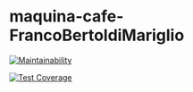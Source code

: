 # maquina-cafe-FrancoBertoldiMariglio

[![Maintainability](https://api.codeclimate.com/v1/badges/4b7754282596731b0985/maintainability)](https://codeclimate.com/github/FrancoBertoldiMariglio/maquina-cafe-FrancoBertoldiMariglio/maintainability)

[![Test Coverage](https://api.codeclimate.com/v1/badges/4b7754282596731b0985/test_coverage)](https://codeclimate.com/github/FrancoBertoldiMariglio/maquina-cafe-FrancoBertoldiMariglio/test_coverage)
